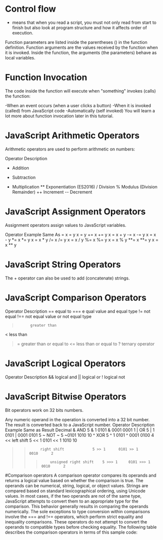 # Control flow
- means that when you read a script, you must not only read from start to finish but also look at program structure and how it affects order of execution.

Function parameters are listed inside the parentheses () in the function definition.
Function arguments are the values received by the function when it is invoked.
Inside the function, the arguments (the parameters) behave as local variables.

# Function Invocation
The code inside the function will execute when "something" invokes (calls) the function:

-When an event occurs (when a user clicks a button)
-When it is invoked (called) from JavaScript code
-Automatically (self invoked)
You will learn a lot more about function invocation later in this tutorial.

# JavaScript Arithmetic Operators
Arithmetic operators are used to perform arithmetic on numbers:

Operator	Description
+	Addition
-	Subtraction
*	Multiplication
**	Exponentiation (ES2016)
/	Division
%	Modulus (Division Remainder)
++	Increment
--	Decrement

# JavaScript Assignment Operators
Assignment operators assign values to JavaScript variables.

Operator	Example	        Same As
=	        x = y	        x = y
+=      	x += y      	x = x + y
-=	        x -= y	        x = x - y
*=	        x *= y	        x = x * y
/=	        x /= y	        x = x / y
%=	        x %= y	        x = x % y
**=	        x **= y	        x = x ** y

# JavaScript String Operators
The + operator can also be used to add (concatenate) strings.

# JavaScript  Comparison Operators
Operator	Description
==      	equal to
===	e       qual value and equal type
!=	        not equal
!==	        not equal value or not equal type
>	        greater than
<	        less than
>=	        greater than or equal to
<=	        less than or equal to
?	        ternary operator

# JavaScript Logical Operators
Operator	Description
&&	        logical and
||	        logical or
!	        logical not

# JavaScript Bitwise Operators
Bit operators work on 32 bits numbers.

Any numeric operand in the operation is converted into a 32 bit number. The result is converted back to a JavaScript number.
Operator	Description             Example	    Same as	      Result	Decimal
&	        AND	                    5 & 1	    0101 & 0001	    0001	  1
|	        OR	                    5 | 1	    0101 | 0001	    0101	  5
~	        NOT	                    ~ 5	        ~0101	        1010	 10
^	        XOR	                    5 ^ 1	    0101 ^ 0001	    0100	  4
<<	        left shift	            5 << 1	    0101 << 1	    1010	 10
>>	        right shift	            5 >> 1	    0101 >> 1	    0010	  2
>>>	        unsigned right shift	5 >>> 1	    0101 >>> 1	    0010	  2


#Comparison operators
A comparison operator compares its operands and returns a logical value based on whether the comparison is true. The operands can be numerical, string, logical, or object values. Strings are compared based on standard lexicographical ordering, using Unicode values. In most cases, if the two operands are not of the same type, JavaScript attempts to convert them to an appropriate type for the comparison. This behavior generally results in comparing the operands numerically. The sole exceptions to type conversion within comparisons involve the === and !== operators, which perform strict equality and inequality comparisons. These operators do not attempt to convert the operands to compatible types before checking equality. The following table describes the comparison operators in terms of this sample code: